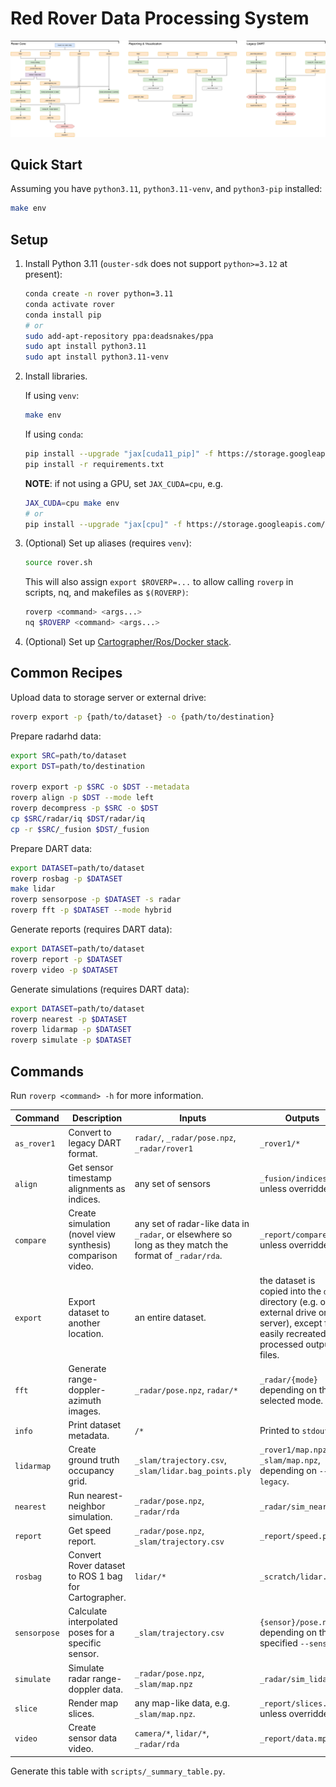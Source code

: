 # Red Rover Data Processing System

![Data processing pipeline](/docs/processing.svg)

## Quick Start

Assuming you have `python3.11`, `python3.11-venv`, and `python3-pip` installed:
```sh
make env
```


## Setup

1. Install Python 3.11 (`ouster-sdk` does not support `python>=3.12` at present):
    ```sh
    conda create -n rover python=3.11
    conda activate rover
    conda install pip
    # or
    sudo add-apt-repository ppa:deadsnakes/ppa
    sudo apt install python3.11
    sudo apt install python3.11-venv
    ```

2. Install libraries.

    If using `venv`:
    ```sh
    make env
    ```

    If using `conda`:
    ```sh
    pip install --upgrade "jax[cuda11_pip]" -f https://storage.googleapis.com/jax-releases/jax_cuda_releases.html
    pip install -r requirements.txt
    ```

    **NOTE**: if not using a GPU, set `JAX_CUDA=cpu`, e.g.
    ```sh
    JAX_CUDA=cpu make env
    # or
    pip install --upgrade "jax[cpu]" -f https://storage.googleapis.com/jax-releases/jax_cuda_releases.html
    ```

3. (Optional) Set up aliases (requires `venv`):
    ```sh
    source rover.sh
    ```
    This will also assign `export $ROVERP=...` to allow calling `roverp` in scripts, nq, and makefiles as `$(ROVERP)`:
    ```sh
    roverp <command> <args...>
    nq $ROVERP <command> <args...>
    ```

4. (Optional) Set up [Cartographer/Ros/Docker stack](/docs/docker.md).


## Common Recipes

Upload data to storage server or external drive:
```sh
roverp export -p {path/to/dataset} -o {path/to/destination}
```

Prepare radarhd data:
```sh
export SRC=path/to/dataset
export DST=path/to/destination

roverp export -p $SRC -o $DST --metadata
roverp align -p $DST --mode left
roverp decompress -p $SRC -o $DST
cp $SRC/radar/iq $DST/radar/iq
cp -r $SRC/_fusion $DST/_fusion
```

Prepare DART data:
```sh
export DATASET=path/to/dataset
roverp rosbag -p $DATASET
make lidar
roverp sensorpose -p $DATASET -s radar
roverp fft -p $DATASET --mode hybrid
```

Generate reports (requires DART data):
```sh
export DATASET=path/to/dataset
roverp report -p $DATASET
roverp video -p $DATASET
```

Generate simulations (requires DART data):
```sh
export DATASET=path/to/dataset
roverp nearest -p $DATASET
roverp lidarmap -p $DATASET
roverp simulate -p $DATASET
```

## Commands

Run `roverp <command> -h` for more information.

| Command | Description | Inputs | Outputs |
| ------- | ----------- | ------ | ------- |
| `as_rover1` | Convert to legacy DART format. | `radar/`, `_radar/pose.npz`, `_radar/rover1`  | `_rover1/*`  |
| `align` | Get sensor timestamp alignments as indices. | any set of sensors  | `_fusion/indices.npz` unless overridden.  |
| `compare` | Create simulation (novel view synthesis) comparison video. | any set of radar-like data in `_radar`, or elsewhere so long as they match the format of `_radar/rda`.  | `_report/compare.mp4` unless overridden.  |
| `export` | Export dataset to another location. | an entire dataset.  | the dataset is copied into the `dst` directory (e.g. on an external drive or file server), except for easily recreated processed output files.  |
| `fft` | Generate range-doppler-azimuth images. | `_radar/pose.npz`, `radar/*`  | `_radar/{mode}` depending on the selected mode.  |
| `info` | Print dataset metadata. | `/*`  | Printed to `stdout`.  |
| `lidarmap` | Create ground truth occupancy grid. | `_slam/trajectory.csv`, `_slam/lidar.bag_points.ply`  | `_rover1/map.npz` or `_slam/map.npz`, depending on `--legacy`.  |
| `nearest` | Run nearest-neighbor simulation. | `_radar/pose.npz`, `_radar/rda`  | `_radar/sim_nearest`  |
| `report` | Get speed report. | `_radar/pose.npz`, `_slam/trajectory.csv`  | `_report/speed.pdf`  |
| `rosbag` | Convert Rover dataset to ROS 1 bag for Cartographer. | `lidar/*`  | `_scratch/lidar.bag`  |
| `sensorpose` | Calculate interpolated poses for a specific sensor. | `_slam/trajectory.csv`  | `{sensor}/pose.npz` depending on the specified `--sensor`.  |
| `simulate` | Simulate radar range-doppler data. | `_radar/pose.npz`, `_slam/map.npz`  | `_radar/sim_lidar`  |
| `slice` | Render map slices. | any map-like data, e.g. `_slam/map.npz`.  | `_report/slices.mp4` unless overridden.  |
| `video` | Create sensor data video. | `camera/*`, `lidar/*`, `_radar/rda`  | `_report/data.mp4`  |

Generate this table with `scripts/_summary_table.py`.
